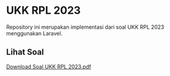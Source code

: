 # UKK RPL 2023

Repository ini merupakan implementasi dari soal UKK RPL 2023 menggunakan Laravel.

## Lihat Soal
[Download Soal UKK RPL 2023.pdf](Soal%20UKK%20RPL%202023.pdf)
